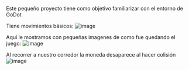 Este pequeño proyecto tiene como objetivo familiarizar con el entorno de GoDot

Tiene movimientos básicos:
![image](https://github.com/user-attachments/assets/f2179867-1005-4c15-8754-78f5062aa796)

Aquí le mostramos con pequeñas imagenes de como fue quedando el juego: 
![image](https://github.com/user-attachments/assets/b4fe0b6f-a918-4ab8-913b-e74218082b20)

Al recorrer a nuestro corredor la moneda desaparece al hacer colisión 
![image](https://github.com/user-attachments/assets/862c7e4e-1232-4602-bc8b-8f5fc426d9cd)


